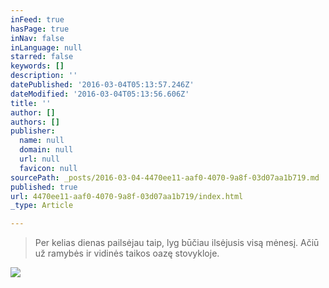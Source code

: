 ```yaml
---
inFeed: true
hasPage: true
inNav: false
inLanguage: null
starred: false
keywords: []
description: ''
datePublished: '2016-03-04T05:13:57.246Z'
dateModified: '2016-03-04T05:13:56.606Z'
title: ''
author: []
authors: []
publisher:
  name: null
  domain: null
  url: null
  favicon: null
sourcePath: _posts/2016-03-04-4470ee11-aaf0-4070-9a8f-03d07aa1b719.md
published: true
url: 4470ee11-aaf0-4070-9a8f-03d07aa1b719/index.html
_type: Article

---
```

> Per kelias dienas pailsėjau taip, lyg būčiau ilsėjusis visą mėnesį. Ačiū už ramybės ir vidinės taikos oazę stovykloje.

![](https://the-grid-user-content.s3-us-west-2.amazonaws.com/a5fb7393-478d-4bd7-9206-ae2d4641e78e.jpg)